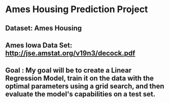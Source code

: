 # Ames Housing Prediction Project

## Dataset: Ames Housing 

## Ames Iowa Data Set: http://jse.amstat.org/v19n3/decock.pdf

## Goal : My goal will be to create a Linear Regression Model, train it on the data with the optimal parameters using a grid search, and then evaluate the model's capabilities on a test set.
